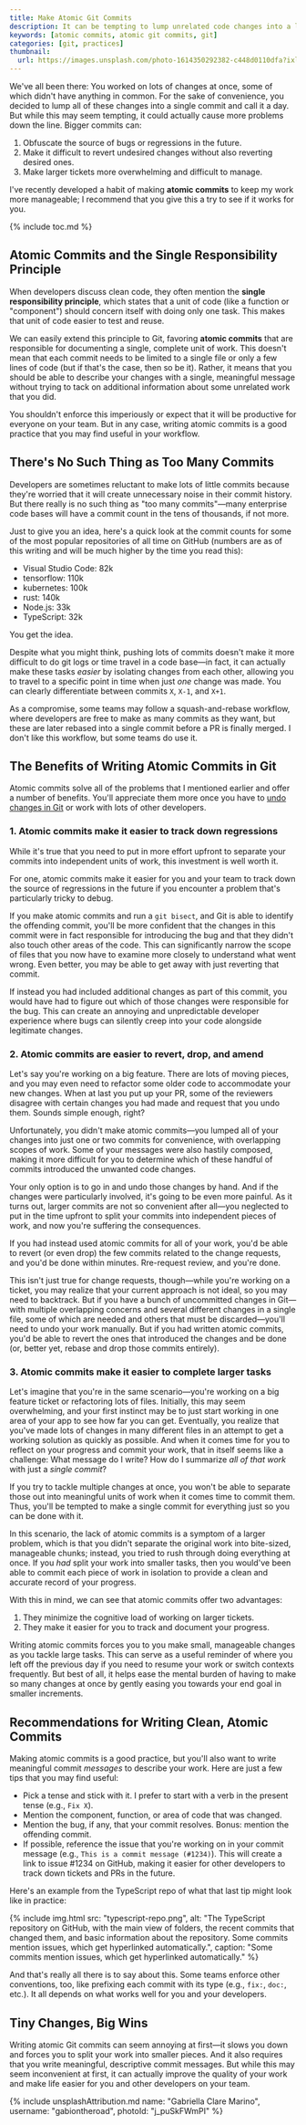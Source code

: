 ```yaml
---
title: Make Atomic Git Commits
description: It can be tempting to lump unrelated code changes into a larger commit, but this makes it more difficult to time travel, revert troublesome commits, and bisect your Git history. Instead, you should prefer to write atomic Git commits that have a single responsibility.
keywords: [atomic commits, atomic git commits, git]
categories: [git, practices]
thumbnail:
  url: https://images.unsplash.com/photo-1614350292382-c448d0110dfa?ixlib=rb-1.2.1&ixid=MnwxMjA3fDB8MHxwaG90by1wYWdlfHx8fGVufDB8fHx8&auto=format&fit=crop&w=1600&h=900&q=80
---
```


We've all been there: You worked on lots of changes at once, some of which didn't have anything in common. For the sake of convenience, you decided to lump all of these changes into a single commit and call it a day. But while this may seem tempting, it could actually cause more problems down the line. Bigger commits can:

1. Obfuscate the source of bugs or regressions in the future.
2. Make it difficult to revert undesired changes without also reverting desired ones.
3. Make larger tickets more overwhelming and difficult to manage.

I've recently developed a habit of making **atomic commits** to keep my work more manageable; I recommend that you give this a try to see if it works for you.

{% include toc.md %}

## Atomic Commits and the Single Responsibility Principle

When developers discuss clean code, they often mention the **single responsibility principle**, which states that a unit of code (like a function or "component") should concern itself with doing only one task. This makes that unit of code easier to test and reuse.

We can easily extend this principle to Git, favoring **atomic commits** that are responsible for documenting a single, complete unit of work. This doesn't mean that each commit needs to be limited to a single file or only a few lines of code (but if that's the case, then so be it). Rather, it means that you should be able to describe your changes with a single, meaningful message without trying to tack on additional information about some unrelated work that you did.

You shouldn't enforce this imperiously or expect that it will be productive for everyone on your team. But in any case, writing atomic commits is a good practice that you may find useful in your workflow.

## There's No Such Thing as Too Many Commits

Developers are sometimes reluctant to make lots of little commits because they're worried that it will create unnecessary noise in their commit history. But there really is no such thing as "too many commits"—many enterprise code bases will have a commit count in the tens of thousands, if not more.

Just to give you an idea, here's a quick look at the commit counts for some of the most popular repositories of all time on GitHub (numbers are as of this writing and will be much higher by the time you read this):

- Visual Studio Code: 82k
- tensorflow: 110k
- kubernetes: 100k
- rust: 140k
- Node.js: 33k
- TypeScript: 32k

You get the idea.

Despite what you might think, pushing lots of commits doesn't make it more difficult to do git logs or time travel in a code base—in fact, it can actually make these tasks *easier* by isolating changes from each other, allowing you to travel to a specific point in time when just *one* change was made. You can clearly differentiate between commits `X`, `X-1`, and `X+1`.

As a compromise, some teams may follow a squash-and-rebase workflow, where developers are free to make as many commits as they want, but these are later rebased into a single commit before a PR is finally merged. I don't like this workflow, but some teams do use it.

## The Benefits of Writing Atomic Commits in Git

Atomic commits solve all of the problems that I mentioned earlier and offer a number of benefits. You'll appreciate them more once you have to [undo changes in Git](/blog/undoing-changes-in-git/) or work with lots of other developers.

### 1. Atomic commits make it easier to track down regressions

While it's true that you need to put in more effort upfront to separate your commits into independent units of work, this investment is well worth it.

For one, atomic commits make it easier for you and your team to track down the source of regressions in the future if you encounter a problem that's particularly tricky to debug.

If you make atomic commits and run a `git bisect`, and Git is able to identify the offending commit, you'll be more confident that the changes in this commit were in fact responsible for introducing the bug and that they didn't also touch other areas of the code. This can significantly narrow the scope of files that you now have to examine more closely to understand what went wrong. Even better, you may be able to get away with just reverting that commit.

If instead you had included additional changes as part of this commit, you would have had to figure out which of those changes were responsible for the bug. This can create an annoying and unpredictable developer experience where bugs can silently creep into your code alongside legitimate changes.

### 2. Atomic commits are easier to revert, drop, and amend

Let's say you're working on a big feature. There are lots of moving pieces, and you may even need to refactor some older code to accommodate your new changes. When at last you put up your PR, some of the reviewers disagree with certain changes you had made and request that you undo them. Sounds simple enough, right?

Unfortunately, you didn't make atomic commits—you lumped all of your changes into just one or two commits for convenience, with overlapping scopes of work. Some of your messages were also hastily composed, making it more difficult for you to determine which of these handful of commits introduced the unwanted code changes.

Your only option is to go in and undo those changes by hand. And if the changes were particularly involved, it's going to be even more painful. As it turns out, larger commits are not so convenient after all—you neglected to put in the time upfront to split your commits into independent pieces of work, and now you're suffering the consequences.

If you had instead used atomic commits for all of your work, you'd be able to revert (or even drop) the few commits related to the change requests, and you'd be done within minutes. Rre-request review, and you're done.

This isn't just true for change requests, though—while you're working on a ticket, you may realize that your current approach is not ideal, so you may need to backtrack. But if you have a bunch of uncommitted changes in Git—with multiple overlapping concerns and several different changes in a single file, some of which are needed and others that must be discarded—you'll need to undo your work manually. But if you had written atomic commits, you'd be able to revert the ones that introduced the changes and be done (or, better yet, rebase and drop those commits entirely).

### 3. Atomic commits make it easier to complete larger tasks

Let's imagine that you're in the same scenario—you're working on a big feature ticket or refactoring lots of files. Initially, this may seem overwhelming, and your first instinct may be to just start working in one area of your app to see how far you can get. Eventually, you realize that you've made lots of changes in many different files in an attempt to get a working solution as quickly as possible. And when it comes time for you to reflect on your progress and commit your work, that in itself seems like a challenge: What message do I write? How do I summarize *all of that work* with just a *single commit*?

If you try to tackle multiple changes at once, you won't be able to separate those out into meaningful units of work when it comes time to commit them. Thus, you'll be tempted to make a single commit for everything just so you can be done with it.

In this scenario, the lack of atomic commits is a symptom of a larger problem, which is that you didn't separate the original work into bite-sized, manageable chunks; instead, you tried to rush through doing everything at once. If you *had* split your work into smaller tasks, then you would've been able to commit each piece of work in isolation to provide a clean and accurate record of your progress.

With this in mind, we can see that atomic commits offer two advantages:

1. They minimize the cognitive load of working on larger tickets.
2. They make it easier for you to track and document your progress.

Writing atomic commits forces you to you make small, manageable changes as you tackle large tasks. This can serve as a useful reminder of where you left off the previous day if you need to resume your work or switch contexts frequently. But best of all, it helps ease the mental burden of having to make so many changes at once by gently easing you towards your end goal in smaller increments.

## Recommendations for Writing Clean, Atomic Commits

Making atomic commits is a good practice, but you'll also want to write meaningful commit *messages* to describe your work. Here are just a few tips that you may find useful:

- Pick a tense and stick with it. I prefer to start with a verb in the present tense (e.g., `Fix X`).
- Mention the component, function, or area of code that was changed.
- Mention the bug, if any, that your commit resolves. Bonus: mention the offending commit.
- If possible, reference the issue that you're working on in your commit message (e.g., `This is a commit message (#1234)`). This will create a link to issue #1234 on GitHub, making it easier for other developers to track down tickets and PRs in the future.

Here's an example from the TypeScript repo of what that last tip might look like in practice:

{% include img.html src: "typescript-repo.png", alt: "The TypeScript repository on GitHub, with the main view of folders, the recent commits that changed them, and basic information about the repository. Some commits mention issues, which get hyperlinked automatically.", caption: "Some commits mention issues, which get hyperlinked automatically." %}

And that's really all there is to say about this. Some teams enforce other conventions, too, like prefixing each commit with its type (e.g., `fix:`, `doc:`, etc.). It all depends on what works well for you and your developers.

## Tiny Changes, Big Wins

Writing atomic Git commits can seem annoying at first—it slows you down and forces you to split your work into smaller pieces. And it also requires that you write meaningful, descriptive commit messages. But while this may seem inconvenient at first, it can actually improve the quality of your work and make life easier for you and other developers on your team.

{% include unsplashAttribution.md name: "Gabriella Clare Marino", username: "gabiontheroad", photoId: "j_puSkFWmPI" %}

